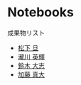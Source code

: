 # Notebooks

成果物リスト

* [松下 旦](http://nbviewer.jupyter.org/github/myuuuuun/oyama_seminar2016/blob/master/exercise/ex01/Simple%20Optimal%20Growth.ipynb)
* [瀧川 英輝](http://nbviewer.jupyter.org/github/EikiTakigawa/Exercise5/blob/master/Exercise5.ipynb)
* [鈴木 大志](http://nbviewer.jupyter.org/github/SUZUKITAISHI/interpolation/blob/master/%E8%AA%B2%E9%A1%8C5.ipynb)
* [加藤 真大](http://nbviewer.jupyter.org/github/NlGG/quant_econ_ex/blob/master/A_Simple_Optimal_Growth_Model.jl.ipynb)
